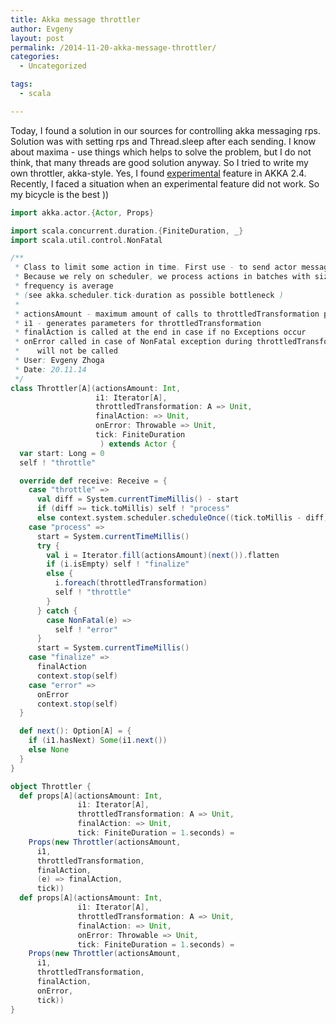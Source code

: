 ```yaml
---
title: Akka message throttler
author: Evgeny
layout: post
permalink: /2014-11-20-akka-message-throttler/
categories:
  - Uncategorized

tags:
  - scala

---
```


Today, I found a solution in our sources for controlling akka messaging rps. Solution was with setting rps and Thread.sleep after each sending.
I know about maxima - use things which helps to solve the problem, but I do not think, that many threads are good solution anyway. So I tried to write my own throttler, akka-style.
Yes, I found [experimental](http://doc.akka.io/docs/akka/snapshot/contrib/throttle.html) feature in AKKA 2.4. Recently, I faced a situation when an experimental feature did not work. So my bicycle is the best ))

~~~ scala
import akka.actor.{Actor, Props}

import scala.concurrent.duration.{FiniteDuration, _}
import scala.util.control.NonFatal

/**
 * Class to limit some action in time. First use - to send actor messages with given RPS.
 * Because we rely on scheduler, we process actions in batches with size actionsAmount, so
 * frequency is average
 * (see akka.scheduler.tick-duration as possible bottleneck )
 *
 * actionsAmount - maximum amount of calls to throttledTransformation per tick (which is 1 second by default)
 * i1 - generates parameters for throttledTransformation
 * finalAction is called at the end in case if no Exceptions occur
 * onError called in case of NonFatal exception during throttledTransformation. Process is stopped and finalAction
 *    will not be called
 * User: Evgeny Zhoga
 * Date: 20.11.14
 */
class Throttler[A](actionsAmount: Int,
                   i1: Iterator[A],
                   throttledTransformation: A => Unit,
                   finalAction: => Unit,
                   onError: Throwable => Unit,
                   tick: FiniteDuration
                    ) extends Actor {
  var start: Long = 0
  self ! "throttle"

  override def receive: Receive = {
    case "throttle" =>
      val diff = System.currentTimeMillis() - start
      if (diff >= tick.toMillis) self ! "process"
      else context.system.scheduler.scheduleOnce((tick.toMillis - diff) milliseconds, self, "process")(context.dispatcher, self)
    case "process" =>
      start = System.currentTimeMillis()
      try {
        val i = Iterator.fill(actionsAmount)(next()).flatten
        if (i.isEmpty) self ! "finalize"
        else {
          i.foreach(throttledTransformation)
          self ! "throttle"
        }
      } catch {
        case NonFatal(e) =>
          self ! "error"
      }
      start = System.currentTimeMillis()
    case "finalize" =>
      finalAction
      context.stop(self)
    case "error" =>
      onError
      context.stop(self)
  }

  def next(): Option[A] = {
    if (i1.hasNext) Some(i1.next())
    else None
  }
}

object Throttler {
  def props[A](actionsAmount: Int,
               i1: Iterator[A],
               throttledTransformation: A => Unit,
               finalAction: => Unit,
               tick: FiniteDuration = 1.seconds) =
    Props(new Throttler(actionsAmount,
      i1,
      throttledTransformation,
      finalAction,
      (e) => finalAction,
      tick))
  def props[A](actionsAmount: Int,
               i1: Iterator[A],
               throttledTransformation: A => Unit,
               finalAction: => Unit,
               onError: Throwable => Unit,
               tick: FiniteDuration = 1.seconds) =
    Props(new Throttler(actionsAmount,
      i1,
      throttledTransformation,
      finalAction,
      onError,
      tick))
}
~~~  